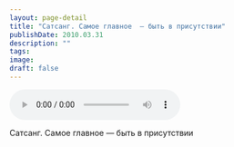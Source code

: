 ```yaml
---
layout: page-detail
title: "Сатсанг. Самое главное  — быть в присутствии"
publishDate: 2010.03.31
description: ""
tags:
image:
draft: false
---
```


<audio title="2010.03.31 - Сатсанг. Самое главное  — быть в присутствии.mp3" src="/upload/iblock/068/068e62a323e01e247217183e36608861.mp3" controls=""></audio>

 Сатсанг. Самое главное — быть в присутствии 

  
